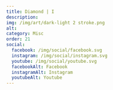 ```yaml
---
title: Diamond | I
description: 
img: /img/art/dark-light 2 stroke.png
alt: 
category: Misc
order: 21
social:
  facebook: /img/social/facebook.svg
  instagram: /img/social/instagram.svg
  youtube: /img/social/youtube.svg
  facebookAlt: Facebook
  instagramAlt: Instagram
  youtubeAlt: Youtube
---
```

